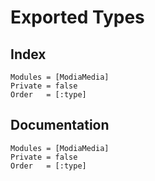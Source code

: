# Exported Types

## Index

```@index
Modules = [ModiaMedia]
Private = false
Order   = [:type]
```

## Documentation

```@autodocs
Modules = [ModiaMedia]
Private = false
Order   = [:type]
``` 